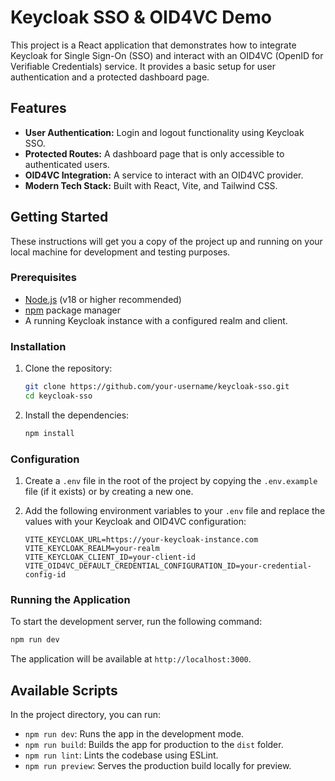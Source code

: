 # Keycloak SSO & OID4VC Demo

This project is a React application that demonstrates how to integrate Keycloak for Single Sign-On (SSO) and interact with an OID4VC (OpenID for Verifiable Credentials) service. It provides a basic setup for user authentication and a protected dashboard page.

## Features

*   **User Authentication:** Login and logout functionality using Keycloak SSO.
*   **Protected Routes:** A dashboard page that is only accessible to authenticated users.
*   **OID4VC Integration:** A service to interact with an OID4VC provider.
*   **Modern Tech Stack:** Built with React, Vite, and Tailwind CSS.

## Getting Started

These instructions will get you a copy of the project up and running on your local machine for development and testing purposes.

### Prerequisites

*   [Node.js](https://nodejs.org/) (v18 or higher recommended)
*   [npm](https://yarnpkg.com/) package manager
*   A running Keycloak instance with a configured realm and client.

### Installation

1.  Clone the repository:
    ```bash
    git clone https://github.com/your-username/keycloak-sso.git
    cd keycloak-sso
    ```

2.  Install the dependencies:
    ```bash
    npm install
    ```

### Configuration

1.  Create a `.env` file in the root of the project by copying the `.env.example` file (if it exists) or by creating a new one.

2.  Add the following environment variables to your `.env` file and replace the values with your Keycloak and OID4VC configuration:

    ```env
    VITE_KEYCLOAK_URL=https://your-keycloak-instance.com
    VITE_KEYCLOAK_REALM=your-realm
    VITE_KEYCLOAK_CLIENT_ID=your-client-id
    VITE_OID4VC_DEFAULT_CREDENTIAL_CONFIGURATION_ID=your-credential-config-id
    ```

### Running the Application

To start the development server, run the following command:

```bash
npm run dev
```

The application will be available at `http://localhost:3000`.

## Available Scripts

In the project directory, you can run:

*   `npm run dev`: Runs the app in the development mode.
*   `npm run build`: Builds the app for production to the `dist` folder.
*   `npm run lint`: Lints the codebase using ESLint.
*   `npm run preview`: Serves the production build locally for preview.

